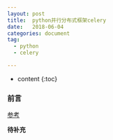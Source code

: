 ```yaml
---
layout: post
title:  python并行分布式框架celery
date:   2018-06-04
categories: document
tag:
  - python
  - celery

---
```

* content
{:toc}

### 前言

[参考](https://blog.csdn.net/freeking101/article/details/74707619)

**待补充**
